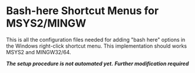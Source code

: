 # Bash-here Shortcut Menus for MSYS2/MINGW
This is all the configuration files needed for adding "bash here" options in the Windows right-click shortcut menu. This implementation should works MSYS2 and MINGW32/64.

***The setup procedure is not automated yet.***
***Further modification required***